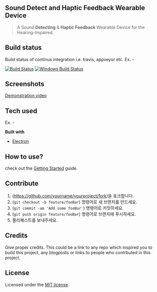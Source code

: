 ## Sound Detect and Haptic Feedback Wearable Device 

> A Sound **Detecting** & **Haptic Feedback** Wearable Device for the Hearing-Impaired.

## Build status

Build status of continus integration i.e. travis, appveyor etc. Ex. - 

[![Build Status](https://travis-ci.org/akashnimare/foco.svg?branch=master)](https://travis-ci.org/akashnimare/foco)
[![Windows Build Status](https://ci.appveyor.com/api/projects/status/github/akashnimare/foco?branch=master&svg=true)](https://ci.appveyor.com/project/akashnimare/foco/branch/master)
 
## Screenshots

 [Demonstration video](https://youtu.be/sZo0_dYGKFw)

## Tech used

Ex. -

<b>Built with</b>
- [Electron](https://electron.atom.io)


## How to use?

check out the [Getting Started](#) guide.


## Contribute

1. (<https://github.com/yourname/yourproject/fork>)을 포크합니다.
2. (`git checkout -b feature/fooBar`) 명령어로 새 브랜치를 만드세요.
3. (`git commit -am 'Add some fooBar'`) 명령어로 커밋하세요.
4. (`git push origin feature/fooBar`) 명령어로 브랜치에 푸시하세요. 
5. 풀리퀘스트를 보내주세요.


## Credits

Give proper credits. This could be a link to any repo which inspired you to build this project, any blogposts or links to people who contrbuted in this project. 

## License
Licensed under the [MIT license](https://github.com/imakewebthings/waypoints/blob/master/licenses.txt).

